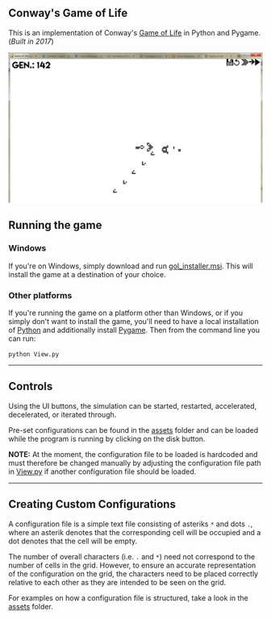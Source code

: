 ## Conway's Game of Life

This is an implementation of Conway's [Game of Life](https://en.wikipedia.org/wiki/Conway%27s_Game_of_Life) in Python and Pygame. (*Built in 2017*)

![alt text](GOL_Sample.png "Screenshot of Life featuring a 'Glider Gun'")


## Running the game
### Windows
If you're on Windows, simply download and run [gol_installer.msi](./gol_installer.msi). This will install the game at a destination of your choice.

### Other platforms
If you're running the game on a platform other than Windows, or if you simply don't want to install the game, you'll need to have a local installation of [Python](https://www.python.org/downloads/) and additionally install [Pygame](https://www.pygame.org/wiki/GettingStarted#Pygame%20Installation). Then from the command line you can run:
```
python View.py
```
---
## Controls
Using the UI buttons, the simulation can be started, restarted, accelerated, decelerated, or iterated through.

Pre-set configurations can be found in the [assets](./assets) folder and can be loaded while the program is running by clicking on the disk button.

**NOTE:** At the moment, the configuration file to be loaded is hardcoded and must therefore be changed manually by adjusting the configuration file path in [View.py](./View.py) if another configuration file should be loaded. 

---

## Creating Custom Configurations

A configuration file is a simple text file consisting of asteriks `*` and dots `.`, where an asterik denotes that the corresponding cell will
be occupied and a dot denotes that the cell will be empty. 

The number of overall characters (i.e. `.` and `*`) need not correspond 
to the number of cells in the grid. However, to ensure an accurate representation of the configuration on the grid, the characters need to be
placed correctly relative to each other as they are intended to be seen on the grid.

For examples on how a configuration file is structured, take a look in the [assets](./assets) folder.